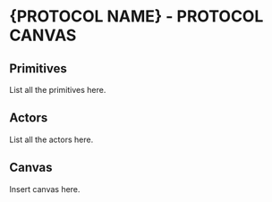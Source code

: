 # {PROTOCOL NAME} - PROTOCOL CANVAS

## Primitives
List all the primitives here. 

## Actors
List all the actors here. 

## Canvas
Insert canvas here.
